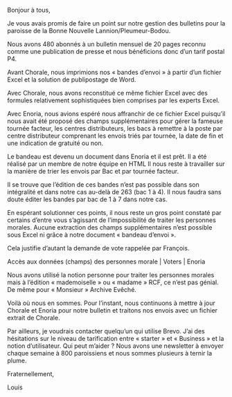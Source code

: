 Bonjour à tous,

 

Je vous avais promis de faire un point sur notre gestion des bulletins pour la paroisse de la Bonne Nouvelle Lannion/Pleumeur-Bodou.

 

Nous avons 480 abonnés à un bulletin mensuel de 20 pages reconnu comme une publication de presse et nous bénéficions donc d’un tarif postal P4.

 

Avant Chorale, nous imprimions nos « bandes d’envoi » à partir d’un fichier Excel et la solution de publipostage de Word.

 

Avec Chorale, nous avons reconstitué ce même fichier Excel avec des formules relativement sophistiquées bien comprises par les experts Excel.

 

Avec Enoria, nous avions espéré nous affranchir de ce fichier Excel puisqu’il nous avait été proposé des champs supplémentaires pour gérer la fameuse tournée facteur, les centres distributeurs, les bacs à remettre à la poste par centre distributeur comprenant les envois triés par tournée, la date de fin et une indication de gratuité ou non.

 

Le bandeau est devenu un document dans Enoria et il est prêt. Il a été réalisé par un membre de notre équipe en HTML Il nous reste à travailler sur la manière de trier les envois par Bac et par tournée facteur.

 

Il se trouve que l’édition de ces bandes n’est pas possible dans son intégralité et dans notre cas au-delà de 263 (bac 1 à 4). Il nous faudra sans doute éditer les bandes par bac de 1 à 7 dans notre cas.

 

En espérant solutionner ces points, il nous reste un gros point constaté par certains d’entre vous s’agissant de l’impossibilité de traiter les personnes morales. Aucune extraction des champs supplémentaires n’est possible sous Excel ni grâce à notre document « bandeau d’envoi ».

Cela justifie d’autant la demande de vote rappelée par François.

Accès aux données (champs) des personnes morale | Voters | Enoria

 

Nous avons utilisé la notion personne pour traiter les personnes morales mais à l’édition « mademoiselle » ou « madame » RCF, ce n’est pas génial. De même pour « Monsieur » Archive Evêché.

 

Voilà où nous en sommes. Pour l’instant, nous continuons à mettre à jour Chorale et Enoria pour notre bulletin et traitons nos envois avec un fichier extrait de Chorale.

 

Par ailleurs, je voudrais contacter quelqu’un qui utilise Brevo. J’ai des hésitations sur le niveau de tarification entre « starter » et « Business » et la notion d’utilisateur. Qui peut m’aider ? Nous avons une newsletter à envoyer chaque semaine à 800 paroissiens et nous sommes plusieurs à ternir la plume.

 

Fraternellement,

 

Louis
